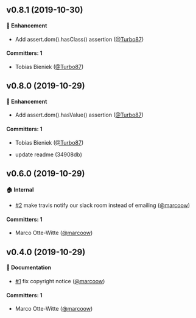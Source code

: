 ## v0.8.1 (2019-10-30)

#### :rocket: Enhancement
* Add assert.dom().hasClass() assertion ([@Turbo87](https://github.com/Turbo87))

#### Committers: 1
- Tobias Bieniek ([@Turbo87](https://github.com/Turbo87))

## v0.8.0 (2019-10-29)

#### :rocket: Enhancement
* Add assert.dom().hasValue() assertion ([@Turbo87](https://github.com/Turbo87))

#### Committers: 1
- Tobias Bieniek ([@Turbo87](https://github.com/Turbo87))

* update readme (34908db)

## v0.6.0 (2019-10-29)

#### :house: Internal
* [#2](https://github.com/simplabs/qunit-dom/pull/2) make travis notify our slack room instead of emailing ([@marcoow](https://github.com/marcoow))

#### Committers: 1
- Marco Otte-Witte ([@marcoow](https://github.com/marcoow))



## v0.4.0 (2019-10-29)

#### :memo: Documentation
* [#1](https://github.com/simplabs/qunit-dom/pull/1) fix copyright notice ([@marcoow](https://github.com/marcoow))

#### Committers: 1
- Marco Otte-Witte ([@marcoow](https://github.com/marcoow))

